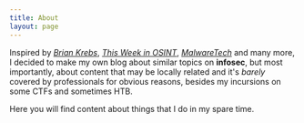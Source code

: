```yaml
---
title: About
layout: page
---
```

Inspired by [_Brian Krebs_](https://krebsonsecurity.com/), [_This Week in OSINT_](https://sector035.nl), [_MalwareTech_](https://www.malwaretech.com/) and many more, I decided to make my own blog about similar topics on **infosec**, but most importantly, about content that may be locally related and it's _barely_ covered by professionals for obvious reasons, besides my incursions on some CTFs and sometimes HTB.

Here you will find content about things that I do in my spare time.

<br/>

<center>
<script src="https://www.hackthebox.eu/badge/74481"></script>
</center>
